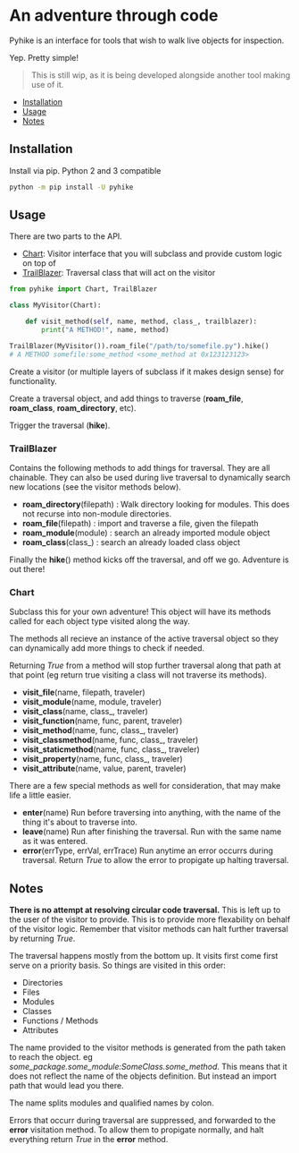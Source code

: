 # An adventure through code

Pyhike is an interface for tools that wish to walk live objects for inspection.

Yep. Pretty simple!

> This is still wip, as it is being developed alongside another tool making use of it.

* [Installation](#installation)
* [Usage](#usage)
* [Notes](#notes)

## Installation

Install via pip. Python 2 and 3 compatible

```sh
python -m pip install -U pyhike
```

## Usage

There are two parts to the API.

* [Chart](#chart): Visitor interface that you will subclass and provide custom logic on top of
* [TrailBlazer](#trailblazer): Traversal class that will act on the visitor

```py
from pyhike import Chart, TrailBlazer

class MyVisitor(Chart):

    def visit_method(self, name, method, class_, trailblazer):
        print("A METHOD!", name, method)

TrailBlazer(MyVisitor()).roam_file("/path/to/somefile.py").hike()
# A METHOD somefile:some_method <some_method at 0x123123123>
```

Create a visitor (or multiple layers of subclass if it makes design sense) for functionality.

Create a traversal object, and add things to traverse (__roam_file__, __roam_class__, __roam_directory__, etc).

Trigger the traversal (__hike__).

### TrailBlazer

Contains the following methods to add things for traversal. They are all chainable. They can also be used during live traversal to dynamically search new locations (see the visitor methods below).

* __roam_directory__(filepath) : Walk directory looking for modules. This does not recurse into non-module directories.
* __roam_file__(filepath) : import and traverse a file, given the filepath
* __roam_module__(module) : search an already imported module object
* __roam_class__(class_) : search an already loaded class object

Finally the __hike__() method kicks off the traversal, and off we go. Adventure is out there!

### Chart

Subclass this for your own adventure! This object will have its methods called for each object
type visited along the way.

The methods all recieve an instance of the active traversal object so they can dynamically add more things to check if needed.

Returning _True_ from a method will stop further traversal along that path at that point (eg return true visiting a class will not traverse its methods).

* __visit_file__(name, filepath, traveler)
* __visit_module__(name, module, traveler)
* __visit_class__(name, class_, traveler)
* __visit_function__(name, func, parent, traveler)
* __visit_method__(name, func, class_, traveler)
* __visit_classmethod__(name, func, class_, traveler)
* __visit_staticmethod__(name, func, class_, traveler)
* __visit_property__(name, func, class_, traveler)
* __visit_attribute__(name, value, parent, traveler)

There are a few special methods as well for consideration, that may make life a little easier.

* __enter__(name) Run before traversing into anything, with the name of the thing it's about to traverse into.
* __leave__(name) Run after finishing the traversal. Run with the same name as it was entered.
* __error__(errType, errVal, errTrace) Run anytime an error occurrs during traversal. Return _True_ to allow the error to propigate up halting traversal.

## Notes

__There is no attempt at resolving circular code traversal.__ This is left up to the user of the visitor to provide.
This is to provide more flexability on behalf of the visitor logic. Remember that visitor methods can halt further traversal by returning _True_.

The traversal happens mostly from the bottom up. It visits first come first serve on a priority basis.
So things are visited in this order:

* Directories
* Files
* Modules
* Classes
* Functions / Methods
* Attributes

The name provided to the visitor methods is generated from the path taken to reach the object.
eg *some_package.some_module:SomeClass.some_method*. This means that it does not reflect the name of the objects definition. But instead an import path that would lead you there.

The name splits modules and qualified names by colon.

Errors that occurr during traversal are suppressed, and forwarded to the __error__ visitation method. To allow them to propigate normally, and halt everything return _True_ in the __error__ method.


